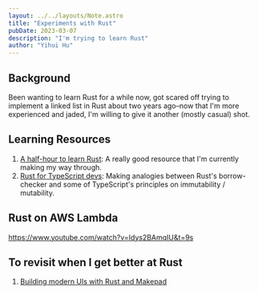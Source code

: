 ```yaml
---
layout: ../../layouts/Note.astro
title: "Experiments with Rust"
pubDate: 2023-03-07
description: "I'm trying to learn Rust"
author: "Yihui Hu"
---
```


## Background

Been wanting to learn Rust for a while now, got scared off trying to implement a linked list in Rust about two years ago–now that I'm more experienced and jaded, I'm willing to give it another (mostly casual) shot.

## Learning Resources

1. [A half-hour to learn Rust](https://fasterthanli.me/articles/a-half-hour-to-learn-rust): A really good resource that I'm currently making my way through.
2. [Rust for TypeScript devs](https://www.youtube.com/watch?v=ZNFdkTIzdXM&t=183s): Making analogies between Rust's borrow-checker and some of TypeScript's principles on immutability / mutability.

## Rust on AWS Lambda

https://www.youtube.com/watch?v=Idys2BAmqIU&t=9s

## To revisit when I get better at Rust

1. [Building modern UIs with Rust and Makepad](https://www.youtube.com/watch?v=rC4FCS-oMpg)